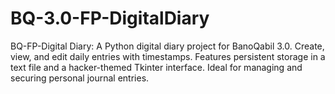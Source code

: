 # BQ-3.0-FP-DigitalDiary
BQ-FP-Digital Diary: A Python digital diary project for BanoQabil 3.0. Create, view, and edit daily entries with timestamps. Features persistent storage in a text file and a hacker-themed Tkinter interface. Ideal for managing and securing personal journal entries.
